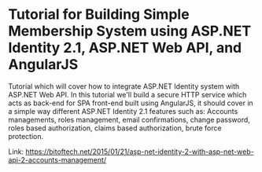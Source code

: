 Tutorial for Building Simple Membership System using ASP.NET Identity 2.1, ASP.NET Web API, and AngularJS 
===============
Tutorial which will cover how to integrate ASP.NET Identity system with ASP.NET Web API. In this tutorial we'll build a secure HTTP service which acts as back-end for SPA front-end built using AngularJS, it should cover in a simple way different ASP.NET Identity 2.1 features such as: Accounts managements, roles management, email confirmations, change password, roles based authorization, claims based authorization, brute force protection.

Link: https://bitoftech.net/2015/01/21/asp-net-identity-2-with-asp-net-web-api-2-accounts-management/
